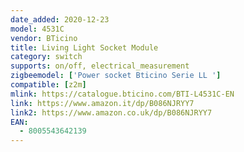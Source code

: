 ```yaml
---
date_added: 2020-12-23
model: 4531C
vendor: BTicino
title: Living Light Socket Module
category: switch
supports: on/off, electrical_measurement
zigbeemodel: ['Power socket Bticino Serie LL ']
compatible: [z2m]
mlink: https://catalogue.bticino.com/BTI-L4531C-EN
link: https://www.amazon.it/dp/B086NJRYY7
link2: https://www.amazon.co.uk/dp/B086NJRYY7
EAN:
  - 8005543642139
---
```

